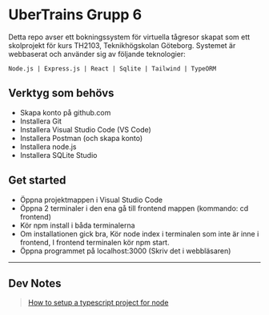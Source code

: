 # UberTrains Grupp 6

Detta repo avser ett bokningssystem för virtuella tågresor skapat som ett skolprojekt för kurs TH2103, Teknikhögskolan Göteborg.
Systemet är webbaserat och använder sig av följande teknologier:

`Node.js | Express.js | React | Sqlite | Tailwind | TypeORM`

## Verktyg som behövs

- Skapa konto på github.com
- Installera Git
- Installera Visual Studio Code (VS Code)
- Installera Postman (och skapa konto)
- Installera node.js
- Installera SQLite Studio

## Get started

- Öppna projektmappen i  Visual Studio Code
- Öppna 2 terminaler i den ena gå till frontend mappen (kommando: cd frontend)
- Kör npm install i båda terminalerna
- Om installationen gick bra, Kör node index i terminalen som inte är inne i frontend, I frontend terminalen kör npm start.
- Öppna programmet på localhost:3000 (Skriv det i webbläsaren)

---

## Dev Notes

>[How to setup a typescript project for node](https://khalilstemmler.com/blogs/typescript/node-starter-project/)
